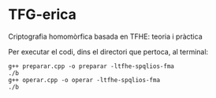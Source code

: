 # TFG-erica
Criptografia homomòrfica basada en TFHE: teoria i pràctica

Per executar el codi, dins el directori que pertoca, al terminal:
```
g++ preparar.cpp -o preparar -ltfhe-spqlios-fma
./b
g++ operar.cpp -o operar -ltfhe-spqlios-fma
./b
```
